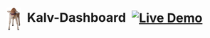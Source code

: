# <div align="center"> <img src="./kalv2.png" align="center" width="32px" alt="Logo"> &nbsp;Kalv-Dashboard &nbsp;[![Live Demo](https://img.shields.io/badge/Live-Dashboard-green?logo=github)](https://ett-bra-team-som-samarbetar-bra.github.io/kalven/) </div>

<br>
